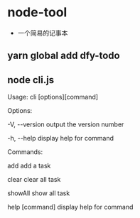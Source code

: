 # node-tool

- 一个简易的记事本

## yarn global add dfy-todo

## node cli.js

Usage: cli [options][command]

Options:

-V, --version output the version number

-h, --help display help for command

Commands:

add add a task

clear clear all task

showAll show all task

help [command] display help for command
